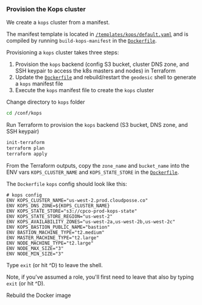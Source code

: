 ### Provision the Kops cluster

We create a `kops` cluster from a manifest.

The manifest template is located in [`/templates/kops/default.yaml`](https://github.com/cloudposse/geodesic/blob/master/rootfs/templates/kops/default.yaml)
and is compiled by running `build-kops-manifest` in the [`Dockerfile`](Dockerfile).

Provisioning a `kops` cluster takes three steps:

1. Provision the `kops` backend (config S3 bucket, cluster DNS zone, and SSH keypair to access the k8s masters and nodes) in Terraform
2. Update the [`Dockerfile`](Dockerfile) and rebuild/restart the `geodesic` shell to generate a `kops` manifest file
3. Execute the `kops` manifest file to create the `kops` cluster


Change directory to `kops` folder
```bash
cd /conf/kops
```

Run Terraform to provision the `kops` backend (S3 bucket, DNS zone, and SSH keypair)
```bash
init-terraform
terraform plan
terraform apply
```

From the Terraform outputs, copy the `zone_name` and `bucket_name` into the ENV vars `KOPS_CLUSTER_NAME` and `KOPS_STATE_STORE` in the [`Dockerfile`](Dockerfile).

The `Dockerfile` `kops` config should look like this:

```docker
# kops config
ENV KOPS_CLUSTER_NAME="us-west-2.prod.cloudposse.co"
ENV KOPS_DNS_ZONE=${KOPS_CLUSTER_NAME}
ENV KOPS_STATE_STORE="s3://cpco-prod-kops-state"
ENV KOPS_STATE_STORE_REGION="us-west-2"
ENV KOPS_AVAILABILITY_ZONES="us-west-2a,us-west-2b,us-west-2c"
ENV KOPS_BASTION_PUBLIC_NAME="bastion"
ENV BASTION_MACHINE_TYPE="t2.medium"
ENV MASTER_MACHINE_TYPE="t2.large"
ENV NODE_MACHINE_TYPE="t2.large"
ENV NODE_MAX_SIZE="3"
ENV NODE_MIN_SIZE="3"
```

Type `exit` (or hit ^D) to leave the shell.

Note, if you've assumed a role, you'll first need to leave that also by typing `exit` (or hit ^D).

Rebuild the Docker image

